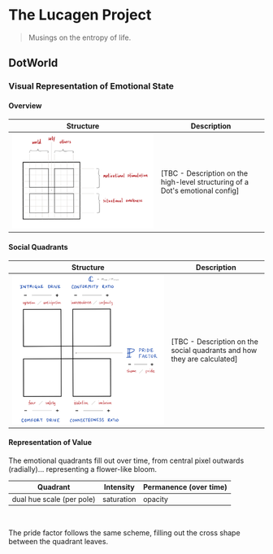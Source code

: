 # The Lucagen Project

> Musings on the entropy of life.


## DotWorld


### Visual Representation of Emotional State

#### Overview

| Structure | Description |
| ----------|-------------|
| ![Dot Emotional Config (High-Level)](/static/dot-emotional-config-HL.png) | [TBC - Description on the high-level structuring of a Dot's emotional config] |


#### Social Quadrants

| Structure | Description |
| ----------|-------------|
| ![Dot Social Quandrants](/static/dot-emotional-config-quadrants.png) |[TBC - Description on the social quadrants and how they are calculated] |


#### Representation of Value

The emotional quadrants fill out over time, from central pixel outwards (radially)... representing a flower-like bloom.

| Quadrant | Intensity | Permanence (over time) |
| ---------|-----------|------------|
| dual hue scale (per pole) | saturation | opacity |

<br />

The pride factor follows the same scheme, filling out the cross shape between the quadrant leaves.
